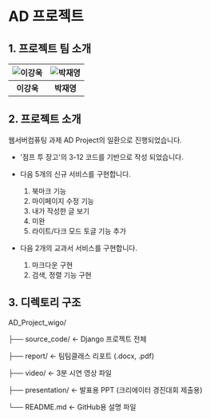 # AD 프로젝트

## 1. 프로젝트 팀 소개

| ![이강욱](https://github.com/user-attachments/assets/25744c27-d8d8-4d43-b308-180abcbfbc16)  | ![박재영](https://github.com/user-attachments/assets/592477d7-cd17-4a96-af90-5a69db3f3b4c) |
|:--:|:--:|
| **이강욱**| **박재영** |

## 2. 프로젝트 소개

웹서버컴퓨팅 과제 AD Project의 일환으로 진행되었습니다.

- '점프 투 장고'의 3-12 코드를 기반으로 작성 되었습니다.

- 다음 5개의 신규 서비스를 구현합니다.
  1. 북마크 기능
  2. 마이페이지 수정 기능
  3. 내가 작성한 글 보기
  4. 미완
  5. 라이트/다크 모드 토글 기능 추가

- 다음 2개의 교과서 서비스를 구현합니다.
  1. 마크다운 구현
  2. 검색, 정렬 기능 구현

## 3. 디렉토리 구조   

AD_Project_wigo/

├── source_code/ ← Django 프로젝트 전체

├── report/ ← 팀팀클래스 리포트 (.docx, .pdf)

├── video/ ← 3분 시연 영상 파일

├── presentation/ ← 발표용 PPT (크리에이터 경진대회 제출용)

└── README.md ← GitHub용 설명 파일
